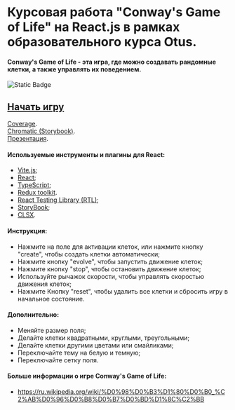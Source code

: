 # Курсовая работа "Conway's Game of Life" на React.js в рамках образовательного курса Otus.
#### Conway's Game of Life - эта игра, где можно создавать рандомные клетки, а также управлять их поведением.
![Static Badge](https://img.shields.io/badge/Nodejs-18.16.0-a)
## [Начать игру](https://otus-course-work-react.vercel.app/)
[Coverage](https://evscoder.github.io/otus-course-work-react/coverage/lcov-report/index.html). </br>
[Chromatic (Storybook)](https://evscoder.github.io/otus-course-work-react/storybook/index.html). </br>
[Презентация](https://github.com/evscoder/otus-course-work-react/blob/master/presentation.pptx).

#### Используемые инструменты и плагины для React:
- [Vite.js](https://vitejs.dev/);
- [React](https://react.dev/);
- [TypeScript](https://www.typescriptlang.org/);
- [Redux toolkit](https://redux-toolkit.js.org/).
- [React Testing Library (RTL)](https://testing-library.com/);
- [StoryBook](https://storybook.js.org/);
- [CLSX](https://www.npmjs.com/package/clsx).

#### Инструкция:
- Нажмите на поле для активации клеток, или нажмите кнопку "create", чтобы создать клетки автоматически;
- Нажмите кнопку "evolve", чтобы запустить движение клеток;
- Нажмите кнопку "stop", чтобы остановить движение клеток;
- Используйте рычажок скорости, чтобы управлять скоростью движения клеток;
- Нажмите Кнопку "reset", чтобы удалить все клетки и сбросить игру в начальное состояние.

#### Дополнительно:
- Меняйте размер поля;
- Делайте клетки квадратными, круглыми, треугольными;
- Делайте клетки другими цветами или смайликами;
- Переключайте тему на белую и темную;
- Переключайте сетку поля.

#### Больше информации о игре Conway's Game of Life:
* https://ru.wikipedia.org/wiki/%D0%98%D0%B3%D1%80%D0%B0_%C2%AB%D0%96%D0%B8%D0%B7%D0%BD%D1%8C%C2%BB


